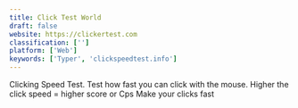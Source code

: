 ```yaml
---
title: Click Test World
draft: false 
website: https://clickertest.com
classification: ['']
platform: ['Web']
keywords: ['Typer', 'clickspeedtest.info']
---
```

Clicking Speed Test. Test how fast you can click with the mouse. Higher the click speed = higher score or Cps Make your clicks fast